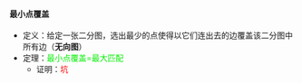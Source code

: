 #### 最小点覆盖

* 定义：给定一张二分图，选出最少的点使得以它们连出去的边覆盖该二分图中所有边（**无向图**）
* 定理：<font color="gree">最小点覆盖=最大匹配</font>
  * 证明：<font color="red">坑</font>



